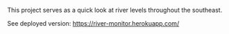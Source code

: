 This project serves as a quick look at river levels throughout the southeast.

See deployed version: https://river-monitor.herokuapp.com/
